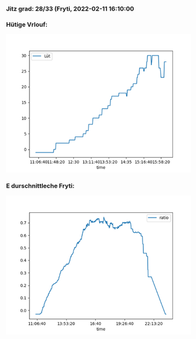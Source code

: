 ### Jitz grad: 28/33 (Fryti, 2022-02-11 16:10:00

### Hütige Vrlouf:
![Graph](Today.png)

### E durschnittleche Fryti:
![Graph](Fryti.png)